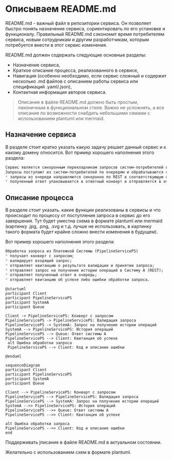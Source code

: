 # Описываем README.md

README.md - важный файл в репозитории сервиса. 
Он позволяет быстро понять назначение сервиса, сориентировать по его установке и функционалу.
Правильный README.md сэкономит время потребителям сервиса, новым сотрудникам и другим разработчикам, которым потребуется внести в этот сервис изменения. 

README.md должен содержать следующие основные разделы: 
* Назначение сервиса,
* Краткое описание процесса, реализованного в сервисе,
* Навигация (особенно необходимо, если сервис сложный и содержит несколько .md файлов с описанием работы сервиса или спецификаций .yaml/.json),
* Контактная информация авторов сервиса. 

> Описание в файле README.md должно быть простым, лаконичным в функциональном стиле.
> Важно не усложнять, а все описание по возможности снабдить небольшими семами с использованием plantuml или mermaid.

## Назначение сервиса 
В разделе стоит кратко указать какую задачу решает данный сервис и к какому домену относится. 
Вот пример хорошего наполнения этого раздела: 

```markdown
Сервис является синхронным перекладчиком запросов систем-потребителей в системы-поставщики. 
Запросы поступают из систем-потребителей по очередям и обрабатываются сервисом-поставщиком согласно обобщенному бизнес-процессу:
* запросы из очереди направляются синхронно по REST в соответствующую систему;
* полученный ответ упаковывается в ответный конверт и отправляется в очередь ответа.
```

## Описание процесса
В разделе стоит указать. какие функции реализованы в сервисы и что происходит по процессу от поступления запроса в сервис до его завершения.
Тут будет уместна схема в формате plantuml или mermaid (картинку .jpg, .png, .svg и т.д. лучше не использовать, в картинку такого формата будет крайне сложно внести изменения в будущем). 

Вот пример хорошего наполнения этого раздела:
```markdown
Обработка запроса из Платежной Системы (PipelineServicePS)
* получает конверт с запросом;
* валидирует входящий запрос;
* отправляет квитанцию о результате валидации и принятии запроса;
* отправляет запрос на получение истории операций в Систему А (REST);
* отправляет полученный ответ в очередь;
* отправляет квитанцию об успехе либо ошибки обработки запроса.
```
```plantuml
@startuml
participant Client
participant PipelineServicePS
participant SystemA
participant Queue

Client -> PipelineServicePS: Конверт с запросом
PipelineServicePS -> PipelineServicePS: Валидация запроса
PipelineServicePS -> SystemA: Запрос на получение истории операций
SystemA --> PipelineServicePS: История операций
PipelineServicePS --> Queue: Ответ системы А
PipelineServicePS --> Client: Квитанция об успехе
 alt Ошибка обработки запроса
 PipelineServicePS --> Client: Код и описание ошибки

@enduml
```

````mermaid
sequenceDiagram
participant Client
participant PipelineServicePS
participant SystemA
participant Queue

Client --> PipelineServicePS: Конверт с запросом
PipelineServicePS --> PipelineServicePS: Валидация запроса
PipelineServicePS --> SystemA: Запрос на получение истории операций
SystemA -->> PipelineServicePS: История операций
PipelineServicePS -->> Queue: Ответ системы А
PipelineServicePS -->> Client: Квитанция об успехе

alt Ошибка обработки запроса
PipelineServicePS -->> Client: Код и описание ошибки
end

````


Поддерживать  jписание в файле README.md в актуальном состоянии. 

Желательно с использованием схем в формате plantuml.
